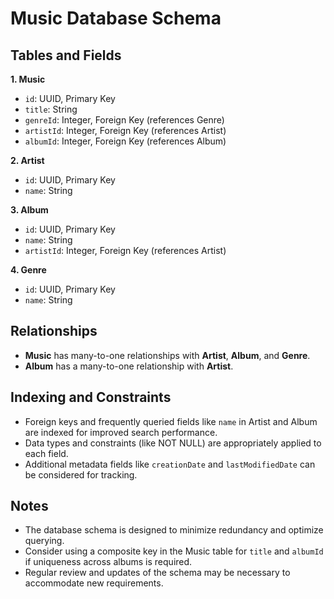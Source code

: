 
# Music Database Schema

## Tables and Fields

**1. Music**
- `id`: UUID, Primary Key
- `title`: String
- `genreId`: Integer, Foreign Key (references Genre)
- `artistId`: Integer, Foreign Key (references Artist)
- `albumId`: Integer, Foreign Key (references Album)

**2. Artist**
- `id`: UUID, Primary Key
- `name`: String

**3. Album**
- `id`: UUID, Primary Key
- `name`: String
- `artistId`: Integer, Foreign Key (references Artist)

**4. Genre**
- `id`: UUID, Primary Key
- `name`: String

## Relationships
- **Music** has many-to-one relationships with **Artist**, **Album**, and **Genre**.
- **Album** has a many-to-one relationship with **Artist**.

## Indexing and Constraints
- Foreign keys and frequently queried fields like `name` in Artist and Album are indexed for improved search performance.
- Data types and constraints (like NOT NULL) are appropriately applied to each field.
- Additional metadata fields like `creationDate` and `lastModifiedDate` can be considered for tracking.

## Notes
- The database schema is designed to minimize redundancy and optimize querying.
- Consider using a composite key in the Music table for `title` and `albumId` if uniqueness across albums is required.
- Regular review and updates of the schema may be necessary to accommodate new requirements.
